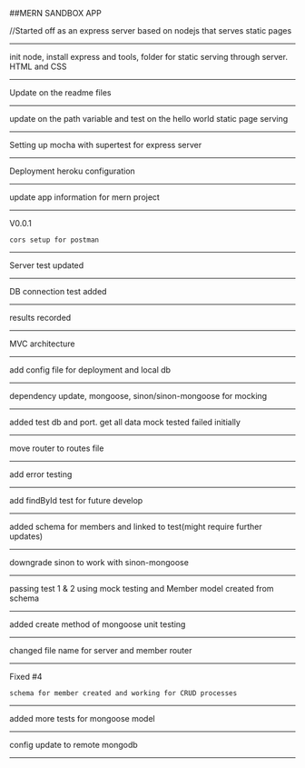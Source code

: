 ##MERN SANDBOX APP

//Started off as an express server based on nodejs that serves static pages

-------------------------------------------------------------

init node, install express and tools, folder for static serving through server. HTML and CSS

-------------------------------------------------------------

Update on the readme files

-------------------------------------------------------------

update on the path variable and test on the hello world static page serving

-------------------------------------------------------------

Setting up mocha with supertest for express server

-------------------------------------------------------------

Deployment heroku configuration

-------------------------------------------------------------

update app information for mern project

-------------------------------------------------------------

V0.0.1

    cors setup for postman

-------------------------------------------------------------

Server test updated

-------------------------------------------------------------

DB connection test added

-------------------------------------------------------------

results recorded

-------------------------------------------------------------

MVC architecture

-------------------------------------------------------------

add config file for deployment and local db

-------------------------------------------------------------

dependency update, mongoose, sinon/sinon-mongoose for mocking

-------------------------------------------------------------

added test db and port. get all data mock tested failed initially

-------------------------------------------------------------

move router to routes file

-------------------------------------------------------------

add error testing

-------------------------------------------------------------

add findById test for future develop

-------------------------------------------------------------

added schema for members and linked to test(might require further updates)

-------------------------------------------------------------

downgrade sinon to work with sinon-mongoose

-------------------------------------------------------------

passing test 1 & 2 using mock testing and Member model created from schema

-------------------------------------------------------------

added create method of mongoose unit testing

-------------------------------------------------------------

changed file name for server and member router

-------------------------------------------------------------

Fixed #4

    schema for member created and working for CRUD processes

-------------------------------------------------------------

added more tests for mongoose model

-------------------------------------------------------------

config update to remote mongodb

-------------------------------------------------------------
    

    





    

    

    

    

    


    
